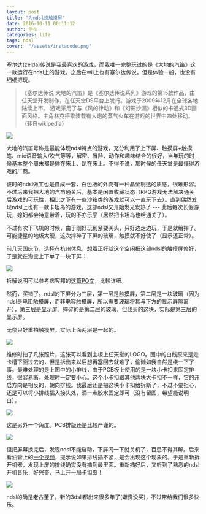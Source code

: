 ```yaml
---
layout: post
title: "为ndsl换触摸屏"
date: 2016-10-11 00:11:12
author: 伊布
categories: life
tags: ndsl
cover:  "/assets/instacode.png"
---
```


塞尔达(zelda)传说是我最喜欢的游戏，而我唯一完整玩过的是《大地的汽笛》这一款运行在ndsl上的游戏。之后在wii上也有塞尔达传说，但是体验一般，也没有细细把玩。

> 《塞尔达传说 大地的汽笛》是《塞尔达传说系列》游戏的第15款作品，由任天堂开发制作，在任天堂DS平台上发行。游戏于2009年12月在全球各地陆续上市。 游戏采用了与《风的律动》和《幻影沙漏》相似的卡通式3D画面风格。主角林克搭乘装载有大炮的蒸气火车在游戏的世界中四处移动。    （转自wikipedia）

![](https://www.nintendo.co.jp/ds/bkij/common/img/main_visual.jpg)


大地的汽笛号称是最能体现ndsl特点的游戏，充分利用了上下屏、触摸屏+触摸笔、mic语音输入/吹气等等，解密、冒险、动作和趣味结合的很好，当年玩的时候基本整个周末都是摊在床上、趴在床上。不得不说，那时候的任天堂是最懂得游戏的厂商。

彼时的ndsl做工也是自成一套，白色版的外壳有一种晶莹剔透的质感，很难形容。不过后来我把大地的汽笛通关后，基本是闲置收藏状态（RPG游戏无法解决通关后游戏的可玩性，相比之下有一些沙箱类的游戏就可以一直玩下去）。直到偶然发现ndsl上也有一款卡坦岛的游戏，这部ndsl又开始发光发热了 --- 此后每次长假游玩，媳妇都会特意带着，玩的不亦乐乎（居然把卡坦岛也给通关了）。

不过有次下飞机的时候，由于刚好玩到紧要关头，只好边走边玩，于是就给摔了。可能捷星的地板太硬，这次摔碎了下屏的玻璃，触摸就不好使了（显示还正常）。

前几天国庆节，选择在杭州休息，想着正好趁这个空闲把这部ndsl的触摸屏修好，于是就在淘宝上下单了一块下屏：

![](http://7xir15.com1.z0.glb.clouddn.com/ndsl1.jpg)

拆解说明可以参考痞客邦的[这篇PO文](http://ba845106.pixnet.net/blog/post/22249227)，比较详细。

然而，买错了。ndsl的下屏分为三层，第一层是触摸屏，第二层是一块玻璃（因为ndsl是电阻触摸屏，而非电容触摸屏，所以需要玻璃将其与下方的显示屏隔离开），第三层是显示屏。摔碎的是第二层的玻璃，但我买的这块，实际是第三层的显示屏。

无奈只好重拍触摸屏。实际上面两层是一起的。

![](http://7xir15.com1.z0.glb.clouddn.com/ndsl2.jpg)

维修时拍了几张照片，这张可以看到主板上任天堂的LOGO。图中的白线原来是走卡槽下面过去的，但是拆出来以后想再塞回去就难了，偷懒如我自然是绕一下了事。最难处理的是上图中的小排线，由于PCB板上使用的是一块小卡扣来固定排线，很容易断，处理时一定要小心。这个小卡扣跟其他两块大卡扣不一样，它的开启方向是相反的，朝向排线。我最后还是把这块小卡扣给拆断了，不过不要担心，还是可以将小排线插入接头处，滴一点胶水固定即可（没有留图，希望能说明白）。

![](http://7xir15.com1.z0.glb.clouddn.com/ndsl3.jpeg)

这是另外一个角度。PCB排版还是比较严谨的。

![](http://7xir15.com1.z0.glb.clouddn.com/ndsl4.jpeg)


但把屏幕换完后，发现ndsl不能启动，下屏闪一下就关机了，百思不得其解。后来看油管上的[一个视频](http://swf.com.tw/?p=230)，提示说如果排线插不紧，是会出现这个现象的。于是重新拆开机器，发现上屏的排线确实没有插到最里面。重新插好后，又听到了熟悉的ndsl开机音乐，好兴奋，马上开一局卡坦岛！

![](http://7xir15.com1.z0.glb.clouddn.com/ndsl5.jpeg)


ndsl的确是老古董了，新的3dsll都出来很多年了(嫌贵没买)，不过带给我们很多快乐。
